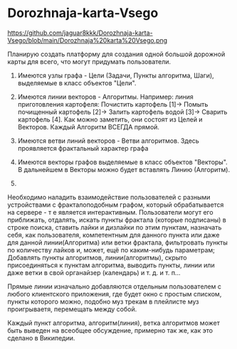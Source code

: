 # Dorozhnaja-karta-Vsego
https://github.com/jaguar8kkk/Dorozhnaja-karta-Vsego/blob/main/Dorozhnaja%20karta%20Vsego.png

Планирую создать платформу для создания одной большой дорожной карты для всего, что могут придумать пользователи.

1. Имеются узлы графа - Цели (Задачи, Пункты алгоритма, Шаги), выделяемые в класс объектов "Цели".
2. Имеются линии векторов - Алгоритмы. Например: линия приготовления картофеля: Почистить картофель [1]-> Помыть почищенный картофель [2]-> Залить картофель водой [3]-> Сварить картофель [4]. Как можно заметить, они состоят из Целей и Векторов. Каждый Алгоритм ВСЕГДА прямой.
3. Имеются ветви линий векторов - Ветви алгоритмов. Здесь проявляется фрактальный характер графа


3. Имеются векторы графов выделяемые в класс объектов "Векторы". В дальнейшем в Векторы можно будет вставлять Линию (Алгоритм).
4. 

Необходимо наладить взаимодействие пользователей с разными устройствами с фракталоподобным графом, который обрабатывается на сервере - т е является интерактивным. Пользователи могут его приближать, отдалять, искать пункты фрактала (которые подписаны) в строке поиска, ставить лайки и дизлайки по этим пунктам, назначать себя, как пользователя, компетентным для данного пункта или даже для данной линии(Алгоритма) или ветки фрактала, фильтровать пункты по количеству лайков и, может, ещё по каким-нибудь параметрам; Добавлять пункты алгоритмов, линии(алгоритмы), скрыто присоединяться к пунктам алгоритма, выводить пункты, линии или даже ветки в свой органайзер (календарь) и т. д. и т. п...

Прямые линии изначально добавляются отдельным пользователем с любого клиентского приложения, где будет окно с простым списком, пункты которого можно, подобно муз трекам в плейлисте муз проигрываетя, перемещать между собой.

Каждый пункт алгоритма, алгоритм(линия), ветка алгоритмов может быть выведен на всеобщее обсуждение, примерно так же, как это сделано в Википедии.
